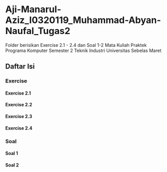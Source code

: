 # Aji-Manarul-Aziz_I0320119_Muhammad-Abyan-Naufal_Tugas2
Folder berisikan Exercise 2.1 - 2.4 dan Soal 1-2 Mata Kuliah Praktek Programa Komputer
Semester 2 Teknik Industri Universitas Sebelas Maret

## Daftar Isi

### Exercise
#### Exercise 2.1
#### Exercise 2.2
#### Exercise 2.3
#### Exercise 2.4

### Soal
#### Soal 1
#### Soal 2
